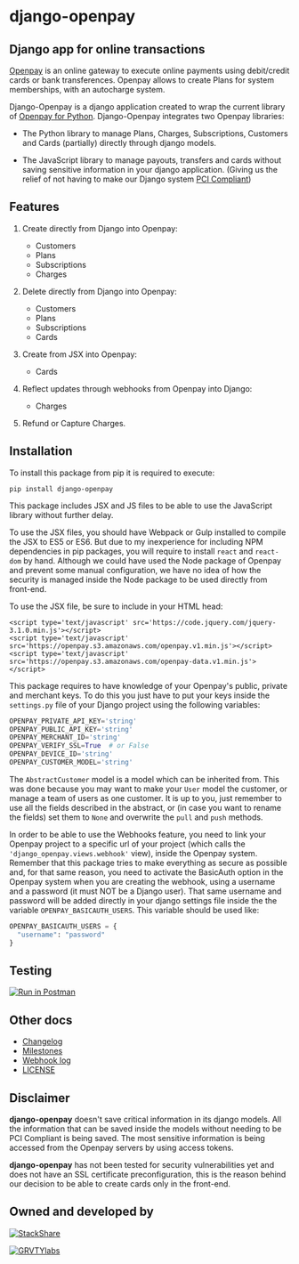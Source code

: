 **django-openpay**
==================

Django app for online transactions
----------------------------------

[Openpay][openpay-page] is an online gateway to execute online
payments using debit/credit cards or bank transferences. Openpay allows to
create Plans for system memberships, with an autocharge system.

Django-Openpay is a django application created to wrap the current library of
[Openpay for Python][openpay-git]. Django-Openpay integrates two Openpay
libraries:

*   The Python library to manage Plans, Charges, Subscriptions, Customers and
Cards (partially) directly through django models.

*   The JavaScript library to manage payouts, transfers and cards without
saving sensitive information in your django application. (Giving us the relief
of not having to make our Django system [PCI Compliant][pci-wiki-page])

Features
--------

1.  Create directly from Django into Openpay:
    *   Customers
    *   Plans
    *   Subscriptions
    *   Charges

2.  Delete directly from Django into Openpay:
    *   Customers
    *   Plans
    *   Subscriptions
    *   Cards

3.  Create from JSX into Openpay:
    *   Cards

4.  Reflect updates through webhooks from Openpay into Django:
    *   Charges

5.  Refund or Capture Charges.


Installation
------------

To install this package from pip it is required to execute:

`pip install django-openpay`

This package includes JSX and JS files to be able to use the JavaScript library
without further delay.

To use the JSX files, you should have Webpack or Gulp installed to compile the
JSX to ES5 or ES6. But due to my inexperience for including NPM dependencies
in pip packages, you will require to install `react` and `react-dom` by
hand. Although we could have used the Node package of Openpay and prevent some
manual configuration, we have no idea of how the security is managed inside
the Node package to be used directly from front-end.

To use the JSX file, be sure to include in your HTML head:

    <script type='text/javascript' src='https://code.jquery.com/jquery-3.1.0.min.js'></script>
    <script type='text/javascript' src='https://openpay.s3.amazonaws.com/openpay.v1.min.js'></script>
    <script type='text/javascript' src='https://openpay.s3.amazonaws.com/openpay-data.v1.min.js'></script>

This package requires to have knowledge of your Openpay's public, private and
merchant keys. To do this you just have to put your keys inside the
`settings.py` file of your Django project using the following variables:

```python
OPENPAY_PRIVATE_API_KEY='string'
OPENPAY_PUBLIC_API_KEY='string'
OPENPAY_MERCHANT_ID='string'
OPENPAY_VERIFY_SSL=True  # or False
OPENPAY_DEVICE_ID='string'
OPENPAY_CUSTOMER_MODEL='string'
```

The `AbstractCustomer` model is a model which can be inherited from. This was
done because you may want to make your `User` model the customer, or manage a
team of users as one customer. It is up to you, just remember to use all the
fields described in the abstract, or (in case you want to rename the fields)
set them to `None` and overwrite the `pull` and `push` methods.

In order to be able to use the Webhooks feature, you need to link your Openpay
project to a specific url of your project (which calls the
`'django_openpay.views.webhook'` view), inside the Openpay system. Remember
that this package tries to make everything as secure as possible and, for that
same reason, you need to activate the BasicAuth option in the Openpay system
when you are creating the webhook, using a username and a password (it must NOT
be a Django user). That same username and password will be added directly in
your django settings file inside the the variable `OPENPAY_BASICAUTH_USERS`.
This variable should be used like:

```python
OPENPAY_BASICAUTH_USERS = {
  "username": "password"
}
```


Testing
-------

[![Run in Postman][postman-svg]][postman-pkg]



Other docs
----------

*   [Changelog][changelog]
*   [Milestones][milestones]
*   [Webhook log][webhook-log]
*   [LICENSE][license]



Disclaimer
---------

**django-openpay** doesn't save critical information in its django models.
All the information that can be saved inside the models without needing to be
PCI Compliant is being saved. The most sensitive information is being accessed
from the Openpay servers by using access tokens.

**django-openpay** has not been tested for security vulnerabilities yet and does
not have an SSL certificate preconfiguration, this is the reason behind our
decision to be able to create cards only in the front-end.



Owned and developed by
--------

[![StackShare][stack-shield]][stack-tech]


[![GRVTYlabs][logo]](www.grvtylabs.com)

[logo]: https://github.com/grvty-labs/django-openpay/blob/master/logo.png?raw=true "GRVTYlabs"
[stack-shield]: http://img.shields.io/badge/tech-stack-0690fa.svg?style=flat
[stack-tech]: http://stackshare.io/letops/grvtylabs

[openpay-git]: https://github.com/open-pay/openpay-python/
[openpay-page]: http://www.openpay.mx/en/
[pci-wiki-page]: https://en.wikipedia.org/wiki/Payment_Card_Industry_Data_Security_Standard
[postman-svg]: https://run.pstmn.io/button.svg
[postman-pkg]: https://app.getpostman.com/run-collection/929685fa23a4a51f1a2f

[changelog]: https://github.com/grvty-labs/django-openpay/blob/master/docs/Changelog.md
[milestones]: https://github.com/grvty-labs/django-openpay/blob/master/docs/Milestones.md
[webhook-log]: https://github.com/grvty-labs/django-openpay/blob/master/docs/log/webhook.md
[license]: https://github.com/grvty-labs/django-openpay/blob/master/LICENSE
